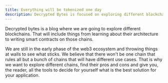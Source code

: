 ```yaml
---
title: Everything will be tokenized one day
description: Decrypted Bytes is focused on exploring different blockchains.
---
```


Decrypted bytes is a blog where we are going to explore different blockchains. That will include things from learning about their architecture to writing smart contracts on those chains.


We are still in the early phase of the web3 ecosystem and throwing things at walls to see what sticks. We believe that there won't be one chain that rules all but a bunch of chains that will have different use cases. That is why we want to explore different chains, find their pros and cons and give you, the reader, all the tools to decide for yourself what is the best solution for your application.
